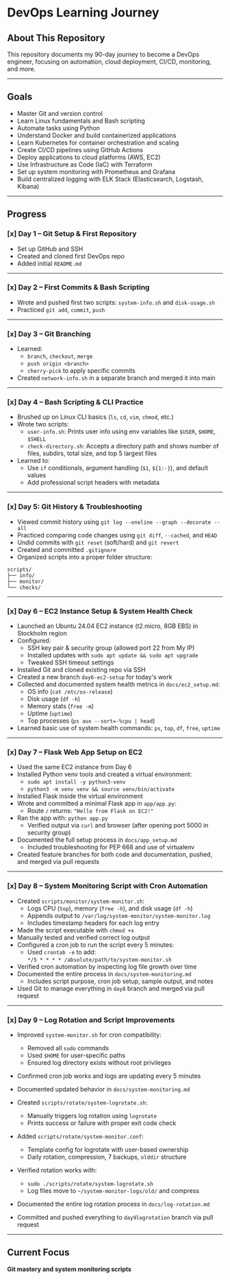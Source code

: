 #  DevOps Learning Journey

##  About This Repository
This repository documents my 90-day journey to become a DevOps engineer, focusing on automation, cloud deployment, CI/CD, monitoring, and more.

---

##  Goals

- Master Git and version control
- Learn Linux fundamentals and Bash scripting
- Automate tasks using Python
- Understand Docker and build containerized applications
- Learn Kubernetes for container orchestration and scaling
- Create CI/CD pipelines using GitHub Actions
- Deploy applications to cloud platforms (AWS, EC2)
- Use Infrastructure as Code (IaC) with Terraform
- Set up system monitoring with Prometheus and Grafana
- Build centralized logging with ELK Stack (Elasticsearch, Logstash, Kibana)

---

##  Progress

### [x] Day 1 – Git Setup & First Repository
- Set up GitHub and SSH
- Created and cloned first DevOps repo
- Added initial `README.md`

---

### [x] Day 2 – First Commits & Bash Scripting
- Wrote and pushed first two scripts: `system-info.sh` and `disk-usage.sh`
- Practiced `git add`, `commit`, `push`

---

### [x] Day 3 – Git Branching
- Learned:
  - `branch`, `checkout`, `merge`
  - `push origin <branch>`
  - `cherry-pick` to apply specific commits
- Created `network-info.sh` in a separate branch and merged it into main

---

### [x] Day 4 – Bash Scripting & CLI Practice
- Brushed up on Linux CLI basics (`ls`, `cd`, `vim`, `chmod`, etc.)
- Wrote two scripts:
  - `user-info.sh`: Prints user info using env variables like `$USER`, `$HOME`, `$SHELL`
  - `check-directory.sh`: Accepts a directory path and shows number of files, subdirs, total size, and top 5 largest files
- Learned to:
  - Use `if` conditionals, argument handling (`$1`, `${1:-}`), and default values
  - Add professional script headers with metadata

---

### [x] Day 5: Git History & Troubleshooting
- Viewed commit history using `git log --oneline --graph --decorate --all`
- Practiced comparing code changes using `git diff`, `--cached`, and `HEAD`
- Undid commits with `git reset` (soft/hard) and `git revert`
- Created and committed `.gitignore`
- Organized scripts into a proper folder structure:
```
scripts/
├── info/
├── monitor/
└── checks/ 
```

---

### [x] Day 6 – EC2 Instance Setup & System Health Check

- Launched an Ubuntu 24.04 EC2 instance (t2.micro, 8GB EBS) in Stockholm region
- Configured:
  - SSH key pair & security group (allowed port 22 from My IP)
  - Installed updates with `sudo apt update && sudo apt upgrade`
  - Tweaked SSH timeout settings
- Installed Git and cloned existing repo via SSH
- Created a new branch `day6-ec2-setup` for today's work
- Collected and documented system health metrics in `docs/ec2_setup.md`:
  - OS info (`cat /etc/os-release`)
  - Disk usage (`df -h`)
  - Memory stats (`free -m`)
  - Uptime (`uptime`)
  - Top processes (`ps aux --sort=-%cpu | head`)
- Learned basic use of system health commands: `ps`, `top`, `df`, `free`, `uptime`

---

### [x] Day 7 – Flask Web App Setup on EC2

- Used the same EC2 instance from Day 6
- Installed Python venv tools and created a virtual environment:
  - `sudo apt install -y python3-venv`
  - `python3 -m venv venv && source venv/bin/activate`
- Installed Flask inside the virtual environment
- Wrote and committed a minimal Flask app in `app/app.py`:
  - Route `/` returns: `"Hello from Flask on EC2!"`
- Ran the app with: `python app.py`
  - Verified output via `curl` and browser (after opening port 5000 in security group)
- Documented the full setup process in `docs/app_setup.md`
  - Included troubleshooting for PEP 668 and use of virtualenv
- Created feature branches for both code and documentation, pushed, and merged via pull requests

---

### [x] Day 8 – System Monitoring Script with Cron Automation

- Created `scripts/monitor/system-monitor.sh`:
  - Logs CPU (`top`), memory (`free -h`), and disk usage (`df -h`)
  - Appends output to `/var/log/system-monitor/system-monitor.log`
  - Includes timestamp headers for each log entry
- Made the script executable with `chmod +x`
- Manually tested and verified correct log output
- Configured a cron job to run the script every 5 minutes:
  - Used `crontab -e` to add:  
    `*/5 * * * * /absolute/path/to/system-monitor.sh`
- Verified cron automation by inspecting log file growth over time
- Documented the entire process in `docs/system-monitoring.md`
  - Includes script purpose, cron job setup, sample output, and notes
- Used Git to manage everything in `day8` branch and merged via pull request

---

### [x] Day 9 – Log Rotation and Script Improvements

- Improved `system-monitor.sh` for cron compatibility:
  - Removed all `sudo` commands
  - Used `$HOME` for user-specific paths
  - Ensured log directory exists without root privileges
- Confirmed cron job works and logs are updating every 5 minutes
- Documented updated behavior in `docs/system-monitoring.md`

- Created `scripts/rotate/system-logrotate.sh`:
  - Manually triggers log rotation using `logrotate`
  - Prints success or failure with proper exit code check

- Added `scripts/rotate/system-monitor.conf`:
  - Template config for logrotate with user-based ownership
  - Daily rotation, compression, 7 backups, `olddir` structure

- Verified rotation works with:
  - `sudo ./scripts/rotate/system-logrotate.sh`
  - Log files move to `~/system-monitor-logs/old/` and compress

- Documented the entire log rotation process in `docs/log-rotation.md`
- Committed and pushed everything to `day9logrotation` branch via pull request

---

##  Current Focus
**Git mastery and system monitoring scripts**

